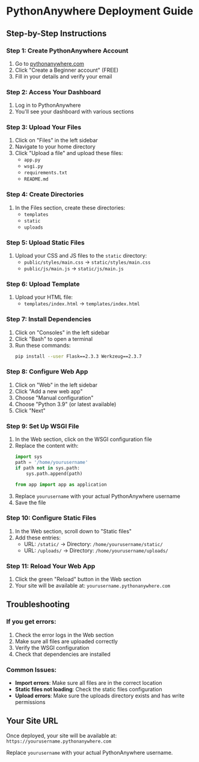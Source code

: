 # PythonAnywhere Deployment Guide

## Step-by-Step Instructions

### Step 1: Create PythonAnywhere Account
1. Go to [pythonanywhere.com](https://www.pythonanywhere.com)
2. Click "Create a Beginner account" (FREE)
3. Fill in your details and verify your email

### Step 2: Access Your Dashboard
1. Log in to PythonAnywhere
2. You'll see your dashboard with various sections

### Step 3: Upload Your Files
1. Click on "Files" in the left sidebar
2. Navigate to your home directory
3. Click "Upload a file" and upload these files:
   - `app.py`
   - `wsgi.py`
   - `requirements.txt`
   - `README.md`

### Step 4: Create Directories
1. In the Files section, create these directories:
   - `templates`
   - `static`
   - `uploads`

### Step 5: Upload Static Files
1. Upload your CSS and JS files to the `static` directory:
   - `public/styles/main.css` → `static/styles/main.css`
   - `public/js/main.js` → `static/js/main.js`

### Step 6: Upload Template
1. Upload your HTML file:
   - `templates/index.html` → `templates/index.html`

### Step 7: Install Dependencies
1. Click on "Consoles" in the left sidebar
2. Click "Bash" to open a terminal
3. Run these commands:
   ```bash
   pip install --user Flask==2.3.3 Werkzeug==2.3.7
   ```

### Step 8: Configure Web App
1. Click on "Web" in the left sidebar
2. Click "Add a new web app"
3. Choose "Manual configuration"
4. Choose "Python 3.9" (or latest available)
5. Click "Next"

### Step 9: Set Up WSGI File
1. In the Web section, click on the WSGI configuration file
2. Replace the content with:
   ```python
   import sys
   path = '/home/yourusername'
   if path not in sys.path:
       sys.path.append(path)
   
   from app import app as application
   ```
3. Replace `yourusername` with your actual PythonAnywhere username
4. Save the file

### Step 10: Configure Static Files
1. In the Web section, scroll down to "Static files"
2. Add these entries:
   - URL: `/static/` → Directory: `/home/yourusername/static/`
   - URL: `/uploads/` → Directory: `/home/yourusername/uploads/`

### Step 11: Reload Your Web App
1. Click the green "Reload" button in the Web section
2. Your site will be available at: `yourusername.pythonanywhere.com`

## Troubleshooting

### If you get errors:
1. Check the error logs in the Web section
2. Make sure all files are uploaded correctly
3. Verify the WSGI configuration
4. Check that dependencies are installed

### Common Issues:
- **Import errors**: Make sure all files are in the correct location
- **Static files not loading**: Check the static files configuration
- **Upload errors**: Make sure the uploads directory exists and has write permissions

## Your Site URL
Once deployed, your site will be available at:
`https://yourusername.pythonanywhere.com`

Replace `yourusername` with your actual PythonAnywhere username. 